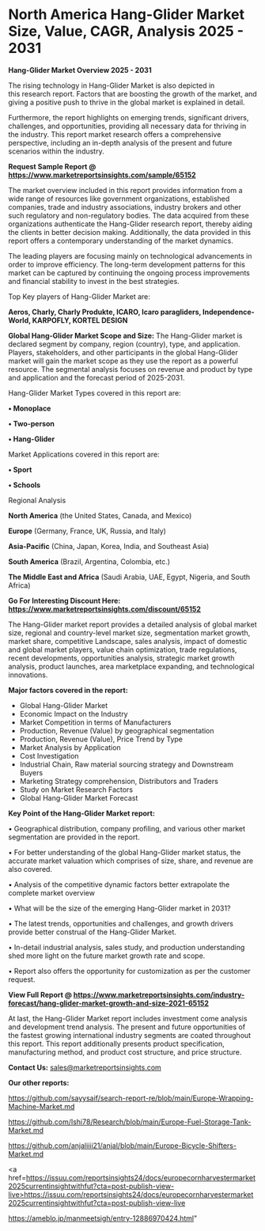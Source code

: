 # North America Hang-Glider Market Size, Value, CAGR, Analysis 2025 - 2031

<Strong> Hang-Glider Market Overview 2025 - 2031</strong>

The rising technology in Hang-Glider Market is also depicted in this research report. Factors that are boosting the growth of the market, and giving a positive push to thrive in the global market is explained in detail.

Furthermore, the report highlights on emerging trends, significant drivers, challenges, and opportunities, providing all necessary data for thriving in the industry. This report market research offers a comprehensive perspective, including an in-depth analysis of the present and future scenarios within the industry.

<strong>Request Sample Report @ <a href=https://www.marketreportsinsights.com/sample/65152>https://www.marketreportsinsights.com/sample/65152</a></strong>

The market overview included in this report provides information from a wide range of resources like government organizations, established companies, trade and industry associations, industry brokers and other such regulatory and non-regulatory bodies. The data acquired from these organizations authenticate the Hang-Glider research report, thereby aiding the clients in better decision making. Additionally, the data provided in this report offers a contemporary understanding of the market dynamics.

The leading players are focusing mainly on technological advancements in order to improve efficiency. The long-term development patterns for this market can be captured by continuing the ongoing process improvements and financial stability to invest in the best strategies.

Top Key players of Hang-Glider Market are:

<strong>Aeros, Charly, Charly Produkte, ICARO, Icaro paragliders, Independence-World, KARPOFLY, KORTEL DESIGN</strong>

<strong><b>Global Hang-Glider Market Scope and Size:</b></strong>
The Hang-Glider market is declared segment by company, region (country), type, and application. Players, stakeholders, and other participants in the global Hang-Glider market will gain the market scope as they use the report as a powerful resource. The segmental analysis focuses on revenue and product by type and application and the forecast period of 2025-2031.

Hang-Glider Market Types covered in this report are:

<strong>• Monoplace

• Two-person

• Hang-Glider</strong>

Market Applications covered in this report are:

<strong>• Sport

• Schools</strong> 

Regional Analysis

<strong>North America</strong> (the United States, Canada, and Mexico)

<strong>Europe</strong> (Germany, France, UK, Russia, and Italy)

<strong>Asia-Pacific</strong> (China, Japan, Korea, India, and Southeast Asia)

<strong>South America</strong> (Brazil, Argentina, Colombia, etc.)

<strong>The Middle East and Africa</strong> (Saudi Arabia, UAE, Egypt, Nigeria, and South Africa)

<strong>Go For Interesting Discount Here: <a href=https://www.marketreportsinsights.com/discount/65152>https://www.marketreportsinsights.com/discount/65152</a></strong>

The Hang-Glider market report provides a detailed analysis of global market size, regional and country-level market size, segmentation market growth, market share, competitive Landscape, sales analysis, impact of domestic and global market players, value chain optimization, trade regulations, recent developments, opportunities analysis, strategic market growth analysis, product launches, area marketplace expanding, and technological innovations.

<strong><b>Major factors covered in the report:</b></strong>
<ul>
  <li>Global Hang-Glider Market </li>
  <li>Economic Impact on the Industry</li>
  <li>Market Competition in terms of Manufacturers</li>
  <li>Production, Revenue (Value) by geographical segmentation</li>
  <li>Production, Revenue (Value), Price Trend by Type</li>
  <li>Market Analysis by Application</li>
  <li>Cost Investigation</li>
  <li>Industrial Chain, Raw material sourcing strategy and Downstream Buyers</li>
  <li>Marketing Strategy comprehension, Distributors and Traders</li>
  <li>Study on Market Research Factors</li>
  <li>Global Hang-Glider Market Forecast</li>
</ul>

<strong><b>Key Point of the Hang-Glider Market report:</b></strong>

• Geographical distribution, company profiling, and various other market segmentation are provided in the report.

• For better understanding of the global Hang-Glider market status, the accurate market valuation which comprises of size, share, and revenue are also covered.

• Analysis of the competitive dynamic factors better extrapolate the complete market overview

• What will be the size of the emerging Hang-Glider market in 2031?

• The latest trends, opportunities and challenges, and growth drivers provide better construal of the Hang-Glider Market.

• In-detail industrial analysis, sales study, and production understanding shed more light on the future market growth rate and scope.

• Report also offers the opportunity for customization as per the customer request.

<strong><b>View Full Report @ <a href=https://www.marketreportsinsights.com/industry-forecast/hang-glider-market-growth-and-size-2021-65152>https://www.marketreportsinsights.com/industry-forecast/hang-glider-market-growth-and-size-2021-65152</a></b></strong>


At last, the Hang-Glider Market report includes investment come analysis and development trend analysis. The present and future opportunities of the fastest growing international industry segments are coated throughout this report. This report additionally presents product specification, manufacturing method, and product cost structure, and price structure.

<strong>Contact Us:</strong>
sales@marketreportsinsights.com

<strong>Our other reports:</strong>

<a href=https://github.com/sayysaif/search-report-re/blob/main/Europe-Wrapping-Machine-Market.md>https://github.com/sayysaif/search-report-re/blob/main/Europe-Wrapping-Machine-Market.md</a>

<a href=https://github.com/Ishi78/Research/blob/main/Europe-Fuel-Storage-Tank-Market.md>https://github.com/Ishi78/Research/blob/main/Europe-Fuel-Storage-Tank-Market.md</a>

<a href=https://github.com/anjaliiii21/anjal/blob/main/Europe-Bicycle-Shifters-Market.md>https://github.com/anjaliiii21/anjal/blob/main/Europe-Bicycle-Shifters-Market.md</a>

<a href=https://issuu.com/reportsinsights24/docs/europecornharvestermarket2025currentinsightwithfut?cta=post-publish-view-live>https://issuu.com/reportsinsights24/docs/europecornharvestermarket2025currentinsightwithfut?cta=post-publish-view-live</a>

<a href=https://ameblo.jp/manmeetsigh/entry-12886970424.html>https://ameblo.jp/manmeetsigh/entry-12886970424.html</a>"
